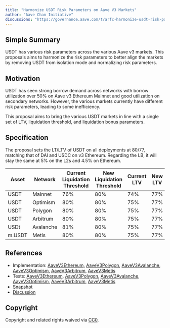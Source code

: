 ```yaml
---
title: "Harmonize USDT Risk Parameters on Aave V3 Markets"
author: "Aave Chan Initiative"
discussions: "https://governance.aave.com/t/arfc-harmonize-usdt-risk-parameters-on-aave-v3-markets/15815"
---
```


## Simple Summary

USDT has various risk parameters across the various Aave v3 markets. This proposals aims to harmonize the risk parameters to better align the markets by removing USDT from isolation mode and normalizing risk parameters.

## Motivation

USDT has seen strong borrow demand across networks with borrow utilization over 50% on Aave v3 Ethereum Mainnet and good utilization on secondary networks. However, the various markets currently have different risk parameters, leading to some inefficiency.

This proposal aims to bring the various USDT markets in line with a single set of LTV, liquidation threshold, and liquidation bonus parameters.

## Specification

The proposal sets the LT/LTV of USDT on all deployments at 80/77, matching that of DAI and USDC on v3 Ethereum. Regarding the LB, it will stay the same at 5% on the L2s and 4.5% on Ethereum.

| Asset  | Network   | Current Liquidation Threshold | New Liquidation Threshold | Current LTV | New LTV |
| ------ | --------- | ----------------------------- | ------------------------- | ----------- | ------- |
| USDT   | Mainnet   | 76%                           | 80%                       | 74%         | 77%     |
| USDT   | Optimism  | 80%                           | 80%                       | 75%         | 77%     |
| USDT   | Polygon   | 80%                           | 80%                       | 75%         | 77%     |
| USDT   | Arbitrum  | 80%                           | 80%                       | 75%         | 77%     |
| USDt   | Avalanche | 81%                           | 80%                       | 75%         | 77%     |
| m.USDT | Metis     | 80%                           | 80%                       | 75%         | 77%     |

## References

- Implementation: [AaveV3Ethereum](https://github.com/bgd-labs/aave-proposals-v3/blob/main/src/20240115_Multi_HarmonizeUSDTRiskParametersOnAaveV3Markets/AaveV3Ethereum_HarmonizeUSDTRiskParametersOnAaveV3Markets_20240115.sol), [AaveV3Polygon](https://github.com/bgd-labs/aave-proposals-v3/blob/main/src/20240115_Multi_HarmonizeUSDTRiskParametersOnAaveV3Markets/AaveV3Polygon_HarmonizeUSDTRiskParametersOnAaveV3Markets_20240115.sol), [AaveV3Avalanche](https://github.com/bgd-labs/aave-proposals-v3/blob/main/src/20240115_Multi_HarmonizeUSDTRiskParametersOnAaveV3Markets/AaveV3Avalanche_HarmonizeUSDTRiskParametersOnAaveV3Markets_20240115.sol), [AaveV3Optimism](https://github.com/bgd-labs/aave-proposals-v3/blob/main/src/20240115_Multi_HarmonizeUSDTRiskParametersOnAaveV3Markets/AaveV3Optimism_HarmonizeUSDTRiskParametersOnAaveV3Markets_20240115.sol), [AaveV3Arbitrum](https://github.com/bgd-labs/aave-proposals-v3/blob/main/src/20240115_Multi_HarmonizeUSDTRiskParametersOnAaveV3Markets/AaveV3Arbitrum_HarmonizeUSDTRiskParametersOnAaveV3Markets_20240115.sol), [AaveV3Metis](https://github.com/bgd-labs/aave-proposals-v3/blob/main/src/20240115_Multi_HarmonizeUSDTRiskParametersOnAaveV3Markets/AaveV3Metis_HarmonizeUSDTRiskParametersOnAaveV3Markets_20240115.sol)
- Tests: [AaveV3Ethereum](https://github.com/bgd-labs/aave-proposals-v3/blob/main/src/20240115_Multi_HarmonizeUSDTRiskParametersOnAaveV3Markets/AaveV3Ethereum_HarmonizeUSDTRiskParametersOnAaveV3Markets_20240115.t.sol), [AaveV3Polygon](https://github.com/bgd-labs/aave-proposals-v3/blob/main/src/20240115_Multi_HarmonizeUSDTRiskParametersOnAaveV3Markets/AaveV3Polygon_HarmonizeUSDTRiskParametersOnAaveV3Markets_20240115.t.sol), [AaveV3Avalanche](https://github.com/bgd-labs/aave-proposals-v3/blob/main/src/20240115_Multi_HarmonizeUSDTRiskParametersOnAaveV3Markets/AaveV3Avalanche_HarmonizeUSDTRiskParametersOnAaveV3Markets_20240115.t.sol), [AaveV3Optimism](https://github.com/bgd-labs/aave-proposals-v3/blob/main/src/20240115_Multi_HarmonizeUSDTRiskParametersOnAaveV3Markets/AaveV3Optimism_HarmonizeUSDTRiskParametersOnAaveV3Markets_20240115.t.sol), [AaveV3Arbitrum](https://github.com/bgd-labs/aave-proposals-v3/blob/main/src/20240115_Multi_HarmonizeUSDTRiskParametersOnAaveV3Markets/AaveV3Arbitrum_HarmonizeUSDTRiskParametersOnAaveV3Markets_20240115.t.sol), [AaveV3Metis](https://github.com/bgd-labs/aave-proposals-v3/blob/main/src/20240115_Multi_HarmonizeUSDTRiskParametersOnAaveV3Markets/AaveV3Metis_HarmonizeUSDTRiskParametersOnAaveV3Markets_20240115.t.sol)
- [Snapshot](https://snapshot.org/#/aave.eth/proposal/0x285c3f9ef8ae3e0286ce18b45dc7605174c3fb61edf1df34ed5d8f5aa621ab9d)
- [Discussion](https://governance.aave.com/t/arfc-harmonize-usdt-risk-parameters-on-aave-v3-markets/15815)

## Copyright

Copyright and related rights waived via [CC0](https://creativecommons.org/publicdomain/zero/1.0/).
